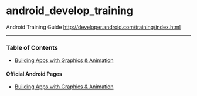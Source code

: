# android_develop_training
Android Training Guide http://developer.android.com/training/index.html

-----------------------------------------------------------------------

### Table of Contents
- [Building Apps with Graphics & Animation](https://github.com/george-sp/android_develop_training/tree/04_building_apps_with_graphics_%26_animation)

#### Official Android Pages
- [Building Apps with Graphics & Animation](https://developer.android.com/training/building-graphics.html)
